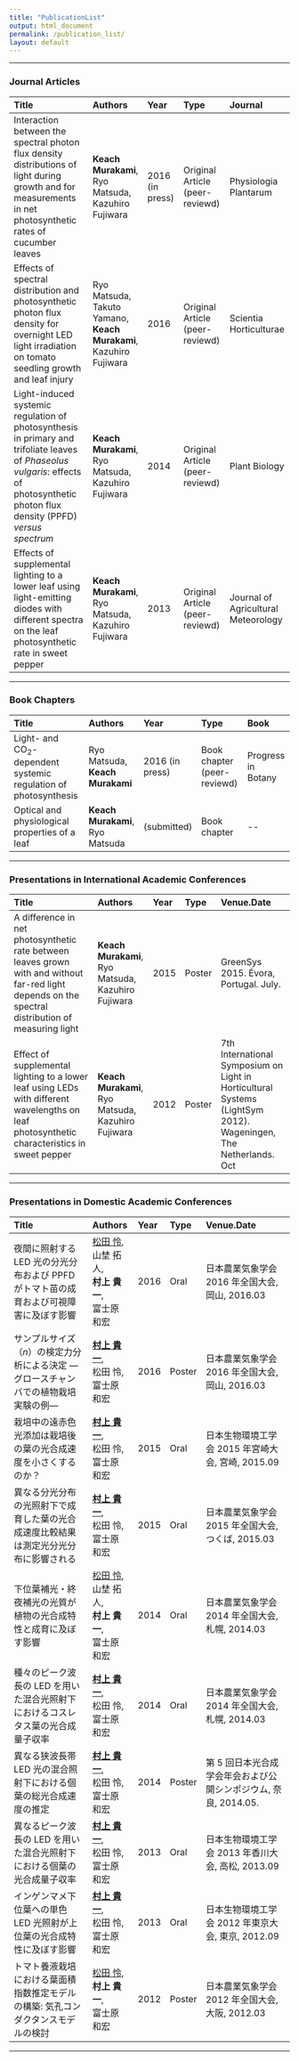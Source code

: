 ```yaml
---
title: "PublicationList"
output: html_document
permalink: /publication_list/
layout: default
---
```




--------------

### Journal Articles

|Title                                                                                                                                                                                          |Authors                                                                          |Year            |Type                            |Journal                             |
|:----------------------------------------------------------------------------------------------------------------------------------------------------------------------------------------------|:--------------------------------------------------------------------------------|:---------------|:-------------------------------|:-----------------------------------|
|Interaction between the spectral photon flux density distributions of light during growth and for measurements in net photosynthetic rates of cucumber leaves                                  |<b>Keach Murakami</b>,<br> Ryo Matsuda,<br> Kazuhiro Fujiwara                    |2016 (in press) |Original Article (peer-reviewd) |Physiologia Plantarum               |
|Effects of spectral distribution and photosynthetic photon flux density for overnight LED light irradiation on tomato seedling growth and leaf injury                                          |Ryo Matsuda,<br> Takuto Yamano,<br> <b>Keach Murakami</b>,<br> Kazuhiro Fujiwara |2016            |Original Article (peer-reviewd) |Scientia Horticulturae              |
|Light-induced systemic regulation of photosynthesis in primary and trifoliate leaves of <i>Phaseolus vulgaris</i>: effects of photosynthetic photon flux density (PPFD) <i>versus<i/> spectrum |<b>Keach Murakami</b>,<br> Ryo Matsuda,<br> Kazuhiro Fujiwara                    |2014            |Original Article (peer-reviewd) |Plant Biology                       |
|Effects of supplemental lighting to a lower leaf using light-emitting diodes with different spectra on the leaf photosynthetic rate in sweet pepper                                            |<b>Keach Murakami</b>,<br> Ryo Matsuda,<br> Kazuhiro Fujiwara                    |2013            |Original Article (peer-reviewd) |Journal of Agricultural Meteorology |

--------------

### Book Chapters

|Title                                                                     |Authors                                |Year            |Type                        |Book               |
|:-------------------------------------------------------------------------|:--------------------------------------|:---------------|:---------------------------|:------------------|
|Light- and CO<sub>2</sub>-dependent systemic regulation of photosynthesis |Ryo Matsuda,<br> <b>Keach Murakami</b> |2016 (in press) |Book chapter (peer-reviewd) |Progress in Botany |
|Optical and physiological properties of a leaf                            |<b>Keach Murakami</b>,<br> Ryo Matsuda |(submitted)     |Book chapter                |--                 |

--------------

### Presentations in International Academic Conferences

|Title                                                                                                                                               |Authors                                                       |Year |Type   |Venue.Date                                                                                                      |
|:---------------------------------------------------------------------------------------------------------------------------------------------------|:-------------------------------------------------------------|:----|:------|:---------------------------------------------------------------------------------------------------------------|
|A difference in net photosynthetic rate between leaves grown with and without far-red light depends on the spectral distribution of measuring light |<b>Keach Murakami</b>,<br> Ryo Matsuda,<br> Kazuhiro Fujiwara |2015 |Poster |GreenSys 2015. Évora, Portugal. July.                                                                           |
|Effect of supplemental lighting to a lower leaf using LEDs with different wavelengths on leaf photosynthetic characteristics in sweet pepper        |<b>Keach Murakami</b>,<br> Ryo Matsuda,<br> Kazuhiro Fujiwara |2012 |Poster |7th International Symposium on Light in Horticultural Systems (LightSym 2012). Wageningen, The Netherlands. Oct |

--------------

### Presentations in Domestic Academic Conferences

|Title                                                                                   |Authors                                                              |Year |Type   |Venue.Date                                                      |
|:---------------------------------------------------------------------------------------|:--------------------------------------------------------------------|:----|:------|:---------------------------------------------------------------|
|夜間に照射する LED 光の分光分布および PPFD がトマト苗の成育および可視障害に及ぼす影響   |<u>松田 怜</u>,<br> 山埜 拓人,<br> <b>村上 貴一</b>,<br> 富士原 和宏 |2016 |Oral   |日本農業気象学会 2016 年全国大会, 岡山, 2016.03                 |
|サンプルサイズ（<i>n</i>）の検定力分析による決定 ―グロースチャンバでの植物栽培実験の例— |<u><b>村上 貴一</b></u>,<br> 松田 怜,<br> 富士原 和宏                |2016 |Poster |日本農業気象学会 2016 年全国大会, 岡山, 2016.03                 |
|栽培中の遠赤色光添加は栽培後の葉の光合成速度を小さくするのか？                          |<u><b>村上 貴一</b></u>,<br> 松田 怜,<br> 富士原 和宏                |2015 |Oral   |日本生物環境工学会 2015 年宮崎大会, 宮崎, 2015.09               |
|異なる分光分布の光照射下で成育した葉の光合成速度比較結果は測定光分光分布に影響される    |<u><b>村上 貴一</b></u>,<br> 松田 怜,<br> 富士原 和宏                |2015 |Oral   |日本農業気象学会 2015 年全国大会, つくば, 2015.03               |
|下位葉補光・終夜補光の光質が植物の光合成特性と成育に及ぼす影響                          |<u>松田 怜</u>,<br> 山埜 拓人,<br> <b>村上 貴一</b>,<br> 富士原 和宏 |2014 |Oral   |日本農業気象学会 2014 年全国大会, 札幌, 2014.03                 |
|種々のピーク波長の LED を用いた混合光照射下におけるコスレタス葉の光合成量子収率         |<u><b>村上 貴一</b></u>,<br> 松田 怜,<br> 富士原 和宏                |2014 |Oral   |日本農業気象学会 2014 年全国大会, 札幌, 2014.03                 |
|異なる狭波長帯 LED 光の混合照射下における個葉の総光合成速度の推定                       |<u><b>村上 貴一</b></u>,<br> 松田 怜,<br> 富士原 和宏                |2014 |Poster |第 5 回日本光合成学会年会および公開シンポジウム, 奈良, 2014.05. |
|異なるピーク波長の LED を用いた混合光照射下における個葉の光合成量子収率                 |<u><b>村上 貴一</b></u>,<br> 松田 怜,<br> 富士原 和宏                |2013 |Oral   |日本生物環境工学会 2013 年香川大会, 高松, 2013.09               |
|インゲンマメ下位葉への単色 LED 光照射が上位葉の光合成特性に及ぼす影響                   |<u><b>村上 貴一</b></u>,<br> 松田 怜,<br> 富士原 和宏                |2013 |Oral   |日本生物環境工学会 2012 年東京大会, 東京, 2012.09               |
|トマト養液栽培における葉面積指数推定モデルの構築: 気孔コンダクタンスモデルの検討        |<u>松田 怜</u>,<br> <b>村上 貴一</b>,<br> 富士原 和宏                |2012 |Poster |日本農業気象学会 2012 年全国大会, 大阪, 2012.03                 |

----


